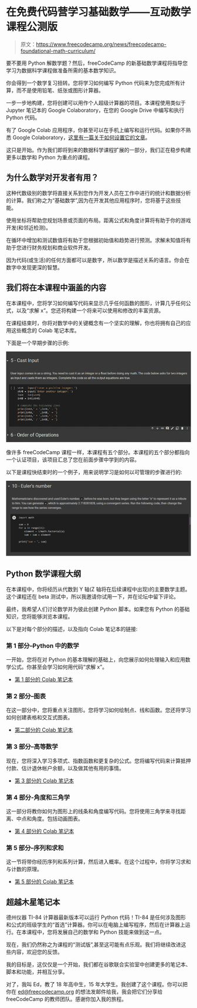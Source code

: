 # 在免费代码营学习基础数学——互动数学课程公测版

> 原文：<https://www.freecodecamp.org/news/freecodecamp-foundational-math-curriculum/>

要不要用 Python 解数学题？然后，freeCodeCamp 的新基础数学课程将指导您学习为数据科学课程做准备所需的基本数学知识。

你会得到一个数学复习扭转。您将学习如何编写 Python 代码来为您完成所有计算，而不是使用铅笔、纸张或图形计算器。

一步一步地构建，您将创建可以用作个人超级计算器的项目。本课程使用类似于 Jupyter 笔记本的 Google Colaboratory，在您的 Google Drive 中编写和执行 Python 代码。

有了 Google Colab 应用程序，你甚至可以在手机上编写和运行代码。如果你不熟悉 Google Colaboratory，[这里有一篇关于如何设置它的文章](https://www.freecodecamp.org/news/google-colaboratory-python-code-in-your-google-drive/)。

这只是开始。作为我们即将到来的数据科学课程扩展的一部分，我们正在稳步构建更多以数学和 Python 为重点的课程。

## 为什么数学对开发者有用？

这种代数级别的数学将直接关系到您作为开发人员在工作中进行的统计和数据分析的计算。我们称之为“基础数学”,因为在开发其他应用程序时，您将基于这些技能。

使用坐标将帮助您规划场景或页面的布局。距离公式和角度计算将有助于你的游戏开发(和邻近检测)。

在循环中增加和测试数值将有助于您根据初始值和趋势进行预测。求解未知值将有助于您进行财务规划和商业软件开发。

因为代码(或生活)的任何方面都可以是数字，所以数学是描述关系的语言。你会在数字中发现更深的智慧。

## 我们将在本课程中涵盖的内容

在本课程中，您将学习如何编写代码来显示几乎任何函数的图形，计算几乎任何公式，以及“求解 x”。您还将构建一个将来可以使用和修改的丰富资源。

在课程结束时，你将对数学中的关键概念有一个坚实的理解，你也将拥有自己的应用这些概念的 Colab 笔记本库。

下面是一个早期步骤的示例:

![Python-Math-Sample-Pic-1](img/03767c87ec6e23d3127d252aebb01e32.png)

像许多 freeCodeCamp 课程一样，本课程有五个部分。本课程的五个部分都指向一个认证项目，该项目汇总了您在前面步骤中学到的内容。

以下是课程快结束时的一个例子，用来说明学习是如何以可管理的步骤进行的:

![Python-Math-sample-pic-2](img/889122b9b3046d472c0331faf26bbf30.png)

## Python 数学课程大纲

在本课程中，你将经历从代数到 Y 轴(Z 轴将在后续课程中出现)的主要数学主题。这个课程还在 beta 测试中，所以我邀请你试用一下，并在论坛中留下评论。

最终，我希望人们讨论数学并为彼此创建 Python 脚本。如果您有 Python 的基础知识，您将能够浏览本课程。

以下是对每个部分的描述，以及指向 Colab 笔记本的链接:

### 第 1 部分–Python 中的数学

一开始，您将在对 Python 的基本理解的基础上，向您展示如何处理输入和应用数学公式。你甚至会学习如何用代码“求解 x”。

*   [第 1 部分的 Colab 笔记本](https://colab.research.google.com/drive/1jT7atuRCOnkdPyDmlgKVJqxouDSx7Ioh)

### 第 2 部分–图表

在这一部分中，您将重点关注图形。您将学习如何绘制点、线和函数。您还将学习如何创建表格和交互式图表。

*   [第二部分的 Colab 笔记本](https://colab.research.google.com/drive/1BHKshb67jWVVZQ9VlzQOpdFA-gzJkSUF)

### 第 3 部分–高等数学

现在，您将深入学习多项式、指数函数和更复杂的公式。您将编写代码来计算抵押付款、估计退休帐户余额，以及做其他有用的事情。

*   [第 3 部分的 Colab 笔记本](https://colab.research.google.com/drive/1zUAVAkwyjat4Z-8nfrajM1ut9UcO18We)

### 第 4 部分-角度和三角学

这一部分将教你如何为图形上的线条和角度编写代码。您将使用三角学来寻找距离、中点和角度。包括动画图表。

*   [第 4 部分的 Colab 笔记本](https://colab.research.google.com/drive/1ildYndIoPIqUV8LPF-CBzQ1AKsAYd5HT)

### 第 5 部分–序列和求和

这一节将带你经历序列和系列计算，然后进入概率。在这个过程中，你将学习求和与计数的原理。

*   [第 5 部分的 Colab 笔记本](https://colab.research.google.com/drive/14Kafh-xYNupr9HrX08uOzgxWJy30xjei)

## 超越木星笔记本

德州仪器 TI-84 计算器最新版本可以运行 Python 代码！TI-84 是任何涉及图形和公式的班级学生的“首选”计算器。你可以在电脑上编写程序，然后在计算器上运行。在本课程中，您将发展自己的数学和 Python 技能来做到这一点。

现在，我们仍然称之为课程的“测试版”,甚至这可能有点乐观。我们将继续改进这些内容，欢迎您的反馈。

我的目标是，这仅仅是一个开始，我们都在谷歌联合实验室中创建更多的笔记本、脚本和功能，并相互分享。

对了，我叫 Ed，教了 18 年高中生，15 年大学生。我创建了这个课程。你可以把你在 ed@freecodecamp.org 的想法发邮件给我，我会把它们分享给 freeCodeCamp 的教师团队。感谢你加入我的旅程。